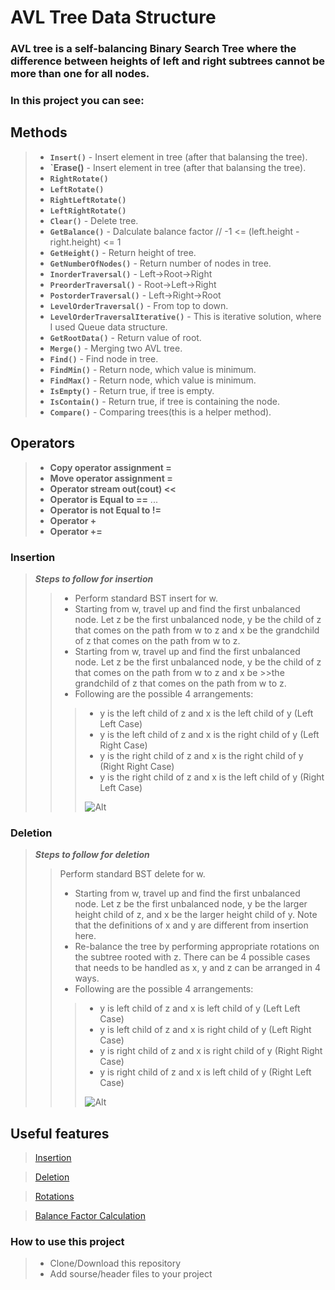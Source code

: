 # AVL Tree Data Structure
### AVL tree is a self-balancing Binary Search Tree where the difference between heights of left and right subtrees cannot be more than one for all nodes. 

### In this project you can see:

## **Methods**
 >- **`Insert()`** - Insert element in tree (after that balansing the tree). 
 >- **`Erase()** - Insert element in tree (after that balansing the tree).
 >- **`RightRotate()`**
 >- **`LeftRotate()`** 
 >- **`RightLeftRotate()`**
 >- **`LeftRightRotate()`**
 >- **`Clear()`** - Delete tree.
 >- **`GetBalance()`** - Dalculate balance factor //   -1 <= (left.height - right.height) <= 1
 >- **`GetHeight()`** - Return height of tree.
 >- **`GetNumberOfNodes()`** - Return number of nodes in tree.
 >- **`InorderTraversal()`** - Left->Root->Right
 >- **`PreorderTraversal()`** - Root->Left->Right
 >- **`PostorderTraversal()`** - Left->Right->Root
 >- **`LevelOrderTraversal()`** - From top to down.
 >- **`LevelOrderTraversalIterative()`** - This is iterative solution, where I used Queue data structure.
 >- **`GetRootData()`** - Return value of root.
 >- **`Merge()`** - Merging two AVL tree.
 >- **`Find()`** - Find node in tree.
 >- **`FindMin()`** - Return node, which value is minimum.
 >- **`FindMax()`** - Return node, which value is minimum.
 >- **`IsEmpty()`** - Return true, if tree is empty.
 >- **`IsContain()`** - Return true, if tree is containing the node.
 >- **`Compare()`** - Comparing trees(this is a helper method).

## Operators
 >- **Copy operator assignment =**
 >- **Move operator assignment =**
 >- **Operator stream out(cout) <<**
 >- **Operator is Equal to ==**
 > ...
 >- **Operator is not Equal to !=**
 >- **Operator +**
 >- **Operator +=**

### **Insertion**
>**_Steps to follow for insertion_**
>>- Perform standard BST insert for w. 
>>- Starting from w, travel up and find the first unbalanced node. Let z be the first unbalanced node, y be the child of z that comes on the path from w to z and x be the grandchild of z that comes on the path from w to z. 
>>- Starting from w, travel up and find the first unbalanced node. Let z be the first unbalanced node, y be the child of z that comes on the path from w to z and x be >>the grandchild of z that comes on the path from w to z. 
>>- Following are the possible 4 arrangements:
>>>- y is the left child of z and x is the left child of y (Left Left Case)  
>>>- y is the left child of z and x is the right child of y (Left Right Case) 
>>>- y is the right child of z and x is the right child of y (Right Right Case) 
>>>- y is the right child of z and x is the left child of y (Right Left Case)
>>>
>>>![Alt](https://i.ytimg.com/vi/_nyt5QYel3Q/maxresdefault.jpg)

### **Deletion**
>**_Steps to follow for deletion_**
>>Perform standard BST delete for w. 
>>- Starting from w, travel up and find the first unbalanced node. Let z be the first unbalanced node, y be the larger height child of z, and x be the larger height child of y. Note that the definitions of x and y are different from insertion here. 
>>- Re-balance the tree by performing appropriate rotations on the subtree rooted with z. There can be 4 possible cases that needs to be handled as x, y and z can be arranged in 4 ways. 
>>- Following are the possible 4 arrangements: 
>>>- y is left child of z and x is left child of y (Left Left Case) 
>>>- y is left child of z and x is right child of y (Left Right Case) 
>>>- y is right child of z and x is right child of y (Right Right Case) 
>>>- y is right child of z and x is left child of y (Right Left Case)
>>>
>>>![Alt](https://media.geeksforgeeks.org/wp-content/uploads/AVL_TREE_DELETION.jpg)

## Useful features
> [Insertion](https://www.geeksforgeeks.org/avl-tree-set-1-insertion/)

> [Deletion](https://www.geeksforgeeks.org/avl-tree-set-2-deletion/)

> [Rotations](https://www.tutorialspoint.com/data_structures_algorithms/avl_tree_algorithm.htm)

> [Balance Factor Calculation](https://programmerbay.com/avl-tree-a-height-balancing-bst/)

### How to use this project
>- Clone/Download this repository 
>- Add sourse/header files to your project
